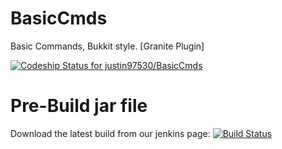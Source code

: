 BasicCmds
=========

Basic Commands, Bukkit style. [Granite Plugin]

[ ![Codeship Status for justin97530/BasicCmds](https://www.codeship.io/projects/291d5aa0-1fdc-0132-1d00-32ed9557f453/status)](https://www.codeship.io/projects/35809)

Pre-Build jar file
===========
Download the latest build from our jenkins page: [![Build Status](http://ci.logicbit.nl/buildStatus/icon?job=BasicCmds)](http://ci.logicbit.nl/job/BasicCmds/)
